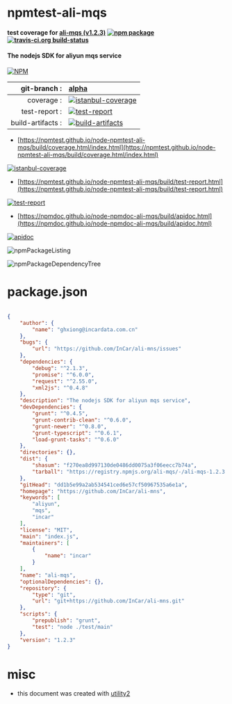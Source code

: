 # npmtest-ali-mqs

#### test coverage for  [ali-mqs (v1.2.3)](https://github.com/InCar/ali-mns)  [![npm package](https://img.shields.io/npm/v/npmtest-ali-mqs.svg?style=flat-square)](https://www.npmjs.org/package/npmtest-ali-mqs) [![travis-ci.org build-status](https://api.travis-ci.org/npmtest/node-npmtest-ali-mqs.svg)](https://travis-ci.org/npmtest/node-npmtest-ali-mqs)

#### The nodejs SDK for aliyun mqs service

[![NPM](https://nodei.co/npm/ali-mqs.png?downloads=true&downloadRank=true&stars=true)](https://www.npmjs.com/package/ali-mqs)

| git-branch : | [alpha](https://github.com/npmtest/node-npmtest-ali-mqs/tree/alpha)|
|--:|:--|
| coverage : | [![istanbul-coverage](https://npmtest.github.io/node-npmtest-ali-mqs/build/coverage.badge.svg)](https://npmtest.github.io/node-npmtest-ali-mqs/build/coverage.html/index.html)|
| test-report : | [![test-report](https://npmtest.github.io/node-npmtest-ali-mqs/build/test-report.badge.svg)](https://npmtest.github.io/node-npmtest-ali-mqs/build/test-report.html)|
| build-artifacts : | [![build-artifacts](https://npmtest.github.io/node-npmtest-ali-mqs/glyphicons_144_folder_open.png)](https://github.com/npmtest/node-npmtest-ali-mqs/tree/gh-pages/build)|

- [https://npmtest.github.io/node-npmtest-ali-mqs/build/coverage.html/index.html](https://npmtest.github.io/node-npmtest-ali-mqs/build/coverage.html/index.html)

[![istanbul-coverage](https://npmtest.github.io/node-npmtest-ali-mqs/build/screenCapture.buildCi.browser.%252Ftmp%252Fbuild%252Fcoverage.lib.html.png)](https://npmtest.github.io/node-npmtest-ali-mqs/build/coverage.html/index.html)

- [https://npmtest.github.io/node-npmtest-ali-mqs/build/test-report.html](https://npmtest.github.io/node-npmtest-ali-mqs/build/test-report.html)

[![test-report](https://npmtest.github.io/node-npmtest-ali-mqs/build/screenCapture.buildCi.browser.%252Ftmp%252Fbuild%252Ftest-report.html.png)](https://npmtest.github.io/node-npmtest-ali-mqs/build/test-report.html)

- [https://npmdoc.github.io/node-npmdoc-ali-mqs/build/apidoc.html](https://npmdoc.github.io/node-npmdoc-ali-mqs/build/apidoc.html)

[![apidoc](https://npmdoc.github.io/node-npmdoc-ali-mqs/build/screenCapture.buildCi.browser.%252Ftmp%252Fbuild%252Fapidoc.html.png)](https://npmdoc.github.io/node-npmdoc-ali-mqs/build/apidoc.html)

![npmPackageListing](https://npmtest.github.io/node-npmtest-ali-mqs/build/screenCapture.npmPackageListing.svg)

![npmPackageDependencyTree](https://npmtest.github.io/node-npmtest-ali-mqs/build/screenCapture.npmPackageDependencyTree.svg)



# package.json

```json

{
    "author": {
        "name": "ghxiong@incardata.com.cn"
    },
    "bugs": {
        "url": "https://github.com/InCar/ali-mns/issues"
    },
    "dependencies": {
        "debug": "^2.1.3",
        "promise": "^6.0.0",
        "request": "^2.55.0",
        "xml2js": "^0.4.8"
    },
    "description": "The nodejs SDK for aliyun mqs service",
    "devDependencies": {
        "grunt": "^0.4.5",
        "grunt-contrib-clean": "^0.6.0",
        "grunt-newer": "^0.8.0",
        "grunt-typescript": "^0.6.1",
        "load-grunt-tasks": "^0.6.0"
    },
    "directories": {},
    "dist": {
        "shasum": "f270ea8d997130de0486dd0075a3f06eecc7b74a",
        "tarball": "https://registry.npmjs.org/ali-mqs/-/ali-mqs-1.2.3.tgz"
    },
    "gitHead": "dd1b5e99a2ab534541ced6e57cf50967535a6e1a",
    "homepage": "https://github.com/InCar/ali-mns",
    "keywords": [
        "aliyun",
        "mqs",
        "incar"
    ],
    "license": "MIT",
    "main": "index.js",
    "maintainers": [
        {
            "name": "incar"
        }
    ],
    "name": "ali-mqs",
    "optionalDependencies": {},
    "repository": {
        "type": "git",
        "url": "git+https://github.com/InCar/ali-mns.git"
    },
    "scripts": {
        "prepublish": "grunt",
        "test": "node ./test/main"
    },
    "version": "1.2.3"
}
```



# misc
- this document was created with [utility2](https://github.com/kaizhu256/node-utility2)
